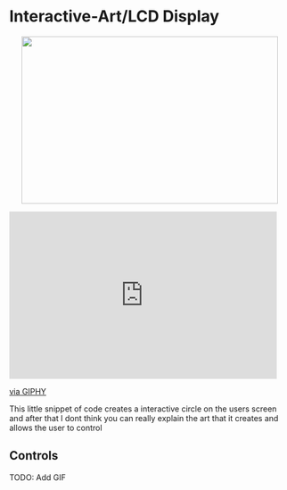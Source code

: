 # Interactive-Art/LCD Display

<p align="center">
  <img width="460" height="300" src="https://media.giphy.com/media/X1S5COBAmGx2Ax9Hon/giphy.gif">
</p>

<iframe src="https://giphy.com/embed/X1S5COBAmGx2Ax9Hon" width="480" height="300" frameBorder="0" class="giphy-embed" allowFullScreen></iframe><p><a href="https://giphy.com/gifs/X1S5COBAmGx2Ax9Hon">via GIPHY</a></p>

This little snippet of code creates a interactive circle on the users screen and after that I dont think you can really explain the art that it creates and allows the user to control

## Controls

TODO: Add GIF
